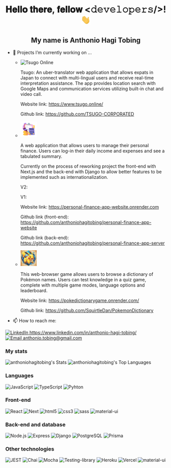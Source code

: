 <h1 align='center'>𝐇𝐞𝐥𝐥𝐨 𝐭𝐡𝐞𝐫𝐞, 𝐟𝐞𝐥𝐥𝐨𝐰 <𝚍𝚎𝚟𝚎𝚕𝚘𝚙𝚎𝚛𝚜/>! <img src="https://github.com/anthoniohagitobing/anthoniohagitobing/blob/main/Hi.gif" width="30"></h1> 
<h2 align='center'>My name is Anthonio Hagi Tobing</h2>

- 🔭 Projects I’m currently working on ...
   - <img alt="Tsugo Online" height="50px" src="https://i.ibb.co/CWM3PmN/dall-e-2023-12-07-23-33-34-revise-the-existing-logo-design-to-depict-a-scene-of-interpretation-rathe.png" />
     <p>Tsugo: An uber-translator web application that allows expats in Japan to connect with multi-lingual users and receive real-time interpretation assistance. The app provides location search with Google Maps and communication services utilizing built-in chat and video call.</p> 
     <p>Website link: <a href="https://www.tsugo.online/">https://www.tsugo.online/</a></p>
     <p>Github link: <a href="https://github.com/TSUGO-CORPORATED">https://github.com/TSUGO-CORPORATED</a></p>
   - <img src="https://github.com/anthoniohagitobing/anthoniohagitobing/blob/main/logo.jpeg" width="50">
     <p>A web application that allows users to manage their personal finance. Users can log-in their daily income and expenses and see a tabulated summary.</p>
     <p>Currently on the process of reworking project the front-end with Next.js and the back-end with Django to allow better features to be implemented such as internationalization.</p>
 
     <p>V2:</p>

     <p>V1:
     <p>Website link: <a href="https://personal-finance-app-website.onrender.com">https://personal-finance-app-website.onrender.com</a></p>
     <p>Github link (front-end): <a href="https://github.com/anthoniohagitobing/personal-finance-app-website">https://github.com/anthoniohagitobing/personal-finance-app-website</a></p>
     <p>Github link (back-end): <a href="https://github.com/anthoniohagitobing/personal-finance-app-server">https://github.com/anthoniohagitobing/personal-finance-app-server</a></p>
   - <img src="https://github.com/anthoniohagitobing/anthoniohagitobing/blob/main/logo.png" width="50">
     <p>This web-browser game allows users to browse a dictionary of Pokémon names. Users can test knowledge in a quiz game, complete with multiple game modes, language options and leaderboard.</p>
     <p>Website link: <a href="https://pokedictionarygame.onrender.com/">https://pokedictionarygame.onrender.com/</a></p>
     <p>Github link: <a href="https://github.com/SquirtleDan/PokemonDictionary">https://github.com/SquirtleDan/PokemonDictionary</a></p>
     
-  📫 How to reach me:
  <div display='inline'>
    <a href="https://www.linkedin.com/in/anthonio-hagi-tobing/">
      <img alt="LinkedIn" height="20px" src="https://upload.wikimedia.org/wikipedia/commons/thumb/8/81/LinkedIn_icon.svg/2048px-LinkedIn_icon.svg.png" />        
      https://www.linkedin.com/in/anthonio-hagi-tobing/
    </a>   
  </div>
  <div>
    <a href="mailto:anthonio.tobing@gmail.com"><img alt="Email" height="20px" src="https://cdn4.iconfinder.com/data/icons/social-media-logos-6/512/112-gmail_email_mail-512.png" />   anthonio.tobing@gmail.com</a>
  </div>

### My stats
![anthoniohagitobing's Stats](https://github-readme-stats.vercel.app/api?username=anthoniohagitobing&theme=dark&show_icons=true&hide_border=true&count_private=true)
![anthoniohagitobing's Top Languages](https://github-readme-stats.vercel.app/api/top-langs/?username=anthoniohagitobing&theme=dark&show_icons=true&hide_border=true&layout=compact)

### Languages
![JavaScript](https://img.shields.io/badge/JavaScript-F7DF1E?style=for-the-badge&logo=javascript&logoColor=black)
![TypeScript](https://img.shields.io/badge/TypeScript-007ACC?style=for-the-badge&logo=typescript&logoColor=white)
![Pyhton](https://img.shields.io/badge/Python-3776AB?style=for-the-badge&logo=python&logoColor=white)

### Front-end
![React](https://img.shields.io/badge/React-20232A?style=for-the-badge&logo=react&logoColor=61DAFB)
![Next](https://img.shields.io/badge/-Next.js-000?style=for-the-badge&logo=Next.js&logoColor=white)
![html5](https://img.shields.io/badge/HTML5-E34F26?style=for-the-badge&logo=html5&logoColor=white)
![css3](https://img.shields.io/badge/CSS3-1572B6?style=for-the-badge&logo=css3&logoColor=white)
![sass](https://img.shields.io/badge/Sass-CC6699?style=for-the-badge&logo=sass&logoColor=white)
![material-ui](https://img.shields.io/badge/Material--UI-0081CB?style=for-the-badge&logo=material-ui&logoColor=white)

### Back-end and database
![Node.js](https://img.shields.io/badge/Node.js-43853D?style=for-the-badge&logo=node.js&logoColor=white)
![Express](https://img.shields.io/badge/Express.js-404D59?style=for-the-badge)
![Django](https://img.shields.io/badge/Django-092E20?style=for-the-badge&logo=django&logoColor=white)
![PostgreSQL](https://img.shields.io/badge/PostgreSQL-316192?style=for-the-badge&logo=postgresql&logoColor=white)
![Prisma](https://img.shields.io/badge/Prisma-3982CE?style=for-the-badge&logo=Prisma&logoColor=white)

### Other technologies
![JEST](https://img.shields.io/badge/Jest-323330?style=for-the-badge&logo=Jest&logoColor=pink)
![Chai](https://img.shields.io/badge/chai.js-323330?style=for-the-badge&logo=chai&logoColor=red)
![Mocha](https://img.shields.io/badge/mocha.js-323330?style=for-the-badge&logo=mocha&logoColor=Brown)
![Testing-library](https://img.shields.io/badge/testing%20library-323330?style=for-the-badge&logo=testing-library&logoColor=red)
![Heroku](https://img.shields.io/badge/Heroku-430098?style=for-the-badge&logo=heroku&logoColor=white)
![Vercel](https://img.shields.io/badge/Vercel-000000?style=for-the-badge&logo=vercel&logoColor=white)
![material-ui](https://img.shields.io/badge/Firebase-000?style=for-the-badge)

<!--
**anthoniohagitobing/anthoniohagitobing** is a ✨ _special_ ✨ repository because its `README.md` (this file) appears on your GitHub profile.

Here are some ideas to get you started:

- 🔭 I’m currently working on ...
- 🌱 I’m currently learning ...
- 👯 I’m looking to collaborate on ...
- 🤔 I’m looking for help with ...
- 💬 Ask me about ...
- 📫 How to reach me: ...
- 😄 Pronouns: ...
- ⚡ Fun fact: ...

For badges:
https://dev.to/envoy_/150-badges-for-github-pnk#contents
-->
